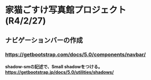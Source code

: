 # 家猫ごすけ写真館プロジェクト(R4/2/27)

## ナビゲーションバーの作成
### https://getbootstrap.com/docs/5.0/components/navbar/
#### shadow-smの記述で、Small shadowをつける。https://getbootstrap.jp/docs/5.0/utilities/shadows/

